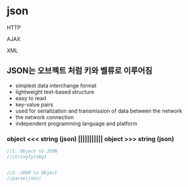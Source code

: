 # json

HTTP

AJAX 

XML



## JSON는 오브젝트 처럼 키와 벨류로 이루어짐

* simplest data interchange format
* lightweight text-based structure
* easy to read
* key-value pairs
* used for serialization and transmission of data between the network 
* the network connection
* independent programming language and platform 

### object &lt;&lt;&lt; string \(json\) \|\|\|\|\|\|\|\|\|\|\|  object &gt;&gt;&gt;  string \(json\) 

```javascript
//1. Object to JSON
//stringfy(obg)


//2. JOSM to Object
//parse(json)
```

